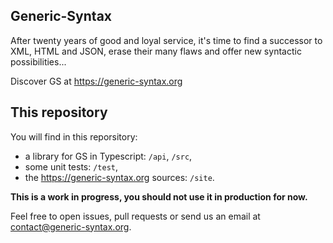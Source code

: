 ## Generic-Syntax

After twenty years of good and loyal service, it's time to find a successor to XML, HTML and JSON, erase their many flaws and offer new syntactic possibilities...

Discover GS at https://generic-syntax.org

## This repository

You will find in this reporsitory:
- a library for GS in Typescript: `/api`, `/src`,
- some unit tests: `/test`,
- the https://generic-syntax.org sources: `/site`.

**This is a work in progress, you should not use it in production for now.**

Feel free to open issues, pull requests or send us an email at contact@generic-syntax.org.